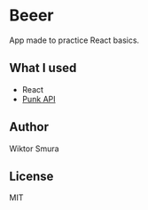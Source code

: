 # Beeer

App made to practice React basics.

## What I used

- React
- [Punk API](https://punkapi.com/)

## Author

Wiktor Smura

## License

MIT
